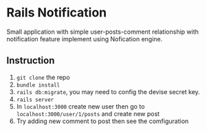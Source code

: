 # Rails Notification

Small application with simple user-posts-comment relationship with notification feature implement using Nofication engine.


## Instruction

1. `git clone` the repo
2. `bundle install`
3. `rails db:migrate`, you may need to config the devise secret key.
4. `rails server`
5. In `localhost:3000` create new user then go to `localhost:3000/user/1/posts` and create new post
6. Try adding new comment to post then see the comfiguration
